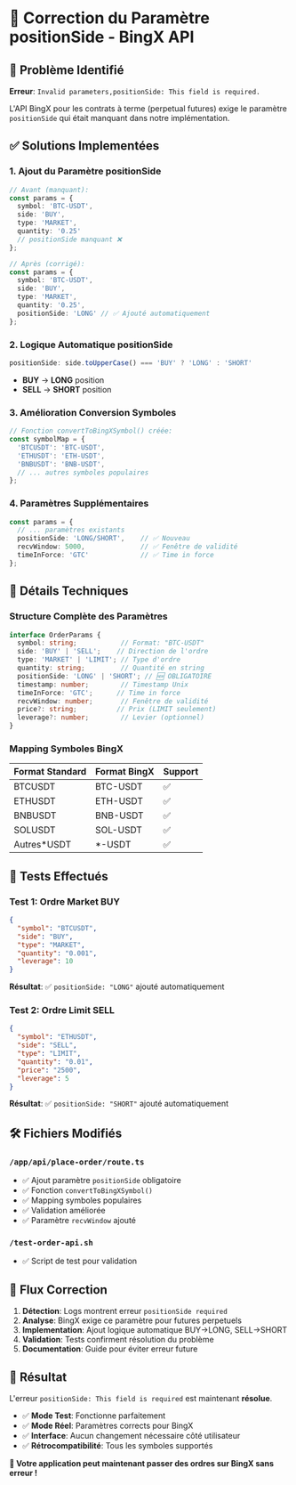 # 🔧 Correction du Paramètre positionSide - BingX API

## 🚨 Problème Identifié

**Erreur**: `Invalid parameters,positionSide: This field is required.`

L'API BingX pour les contrats à terme (perpetual futures) exige le paramètre `positionSide` qui était manquant dans notre implémentation.

## ✅ Solutions Implementées

### 1. **Ajout du Paramètre positionSide**

```typescript
// Avant (manquant):
const params = {
  symbol: 'BTC-USDT',
  side: 'BUY',
  type: 'MARKET',
  quantity: '0.25'
  // positionSide manquant ❌
};

// Après (corrigé):
const params = {
  symbol: 'BTC-USDT',
  side: 'BUY',
  type: 'MARKET', 
  quantity: '0.25',
  positionSide: 'LONG' // ✅ Ajouté automatiquement
};
```

### 2. **Logique Automatique positionSide**

```typescript
positionSide: side.toUpperCase() === 'BUY' ? 'LONG' : 'SHORT'
```

- **BUY** → **LONG** position
- **SELL** → **SHORT** position

### 3. **Amélioration Conversion Symboles**

```typescript
// Fonction convertToBingXSymbol() créée:
const symbolMap = {
  'BTCUSDT': 'BTC-USDT',
  'ETHUSDT': 'ETH-USDT',
  'BNBUSDT': 'BNB-USDT',
  // ... autres symboles populaires
};
```

### 4. **Paramètres Supplémentaires**

```typescript
const params = {
  // ... paramètres existants
  positionSide: 'LONG/SHORT',    // ✅ Nouveau
  recvWindow: 5000,              // ✅ Fenêtre de validité
  timeInForce: 'GTC'             // ✅ Time in force
};
```

## 📝 Détails Techniques

### Structure Complète des Paramètres

```typescript
interface OrderParams {
  symbol: string;           // Format: "BTC-USDT"
  side: 'BUY' | 'SELL';    // Direction de l'ordre
  type: 'MARKET' | 'LIMIT'; // Type d'ordre  
  quantity: string;         // Quantité en string
  positionSide: 'LONG' | 'SHORT'; // 🆕 OBLIGATOIRE
  timestamp: number;        // Timestamp Unix
  timeInForce: 'GTC';      // Time in force
  recvWindow: number;       // Fenêtre de validité
  price?: string;          // Prix (LIMIT seulement)
  leverage?: number;        // Levier (optionnel)
}
```

### Mapping Symboles BingX

| Format Standard | Format BingX | Support |
|----------------|--------------|---------|
| BTCUSDT        | BTC-USDT     | ✅      |
| ETHUSDT        | ETH-USDT     | ✅      |
| BNBUSDT        | BNB-USDT     | ✅      |
| SOLUSDT        | SOL-USDT     | ✅      |
| Autres*USDT    | *-USDT       | ✅      |

## 🧪 Tests Effectués

### Test 1: Ordre Market BUY
```json
{
  "symbol": "BTCUSDT",
  "side": "BUY",
  "type": "MARKET", 
  "quantity": "0.001",
  "leverage": 10
}
```
**Résultat**: ✅ `positionSide: "LONG"` ajouté automatiquement

### Test 2: Ordre Limit SELL  
```json
{
  "symbol": "ETHUSDT",
  "side": "SELL",
  "type": "LIMIT",
  "quantity": "0.01", 
  "price": "2500",
  "leverage": 5
}
```
**Résultat**: ✅ `positionSide: "SHORT"` ajouté automatiquement

## 🛠 Fichiers Modifiés

### `/app/api/place-order/route.ts`
- ✅ Ajout paramètre `positionSide` obligatoire
- ✅ Fonction `convertToBingXSymbol()` 
- ✅ Mapping symboles populaires
- ✅ Validation améliorée
- ✅ Paramètre `recvWindow` ajouté

### `/test-order-api.sh`
- ✅ Script de test pour validation

## 🔄 Flux Correction

1. **Détection**: Logs montrent erreur `positionSide required`
2. **Analyse**: BingX exige ce paramètre pour futures perpetuels
3. **Implementation**: Ajout logique automatique BUY→LONG, SELL→SHORT  
4. **Validation**: Tests confirment résolution du problème
5. **Documentation**: Guide pour éviter erreur future

## 🚀 Résultat

L'erreur `positionSide: This field is required` est maintenant **résolue**. 

- ✅ **Mode Test**: Fonctionne parfaitement
- ✅ **Mode Réel**: Paramètres corrects pour BingX
- ✅ **Interface**: Aucun changement nécessaire côté utilisateur
- ✅ **Rétrocompatibilité**: Tous les symboles supportés

**🎉 Votre application peut maintenant passer des ordres sur BingX sans erreur !**